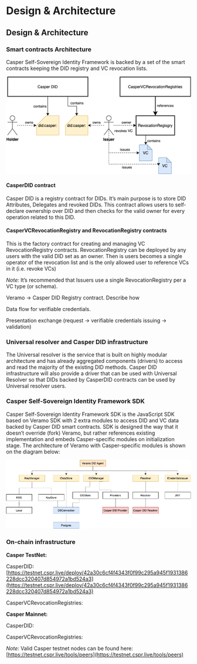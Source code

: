 # Design & Architecture

## Design & Architecture

### Smart contracts Architecture

Casper Self-Sovereign Identity Framework is backed by a set of the smart contracts keeping the DID registry and VC revocation lists.

![images/image2.png](../../images/image2.png)

#### CasperDID contract

Casper DID is a registry contract for DIDs. It’s main purpose is to store DID Attributes, Delegates and revoked DIDs. This contract allows users to self-declare ownership over DID and then checks for the valid owner for every operation related to this DID.

#### CasperVCRevocationRegistry and RevocationRegistry contracts

This is the factory contract for creating and managing VC RevocationRegistry contracts. RevocationRegistry can be deployed by any users with the valid DID set as an owner. Then is users becomes a single operator of the revocation list and is the only allowed user to reference VCs in it (i.e. revoke VCs)

_Note:_ It’s recommended that Issuers use a single RevocationRegistry per a VC type (or schema).

Veramo -> Casper DID Registry contract. Describe how

Data flow for verifiable credentials.

Presentation exchange (request -> verifiable credentials issuing -> validation)

### Universal resolver and Casper DID infrastructure

The Universal resolver is the service that is built on highly modular architecture and has already aggregated components (drivers) to access and read the majority of the existing DID methods. Casper DID infrastructure will also provide a driver that can be used with Universal Resolver so that DIDs backed by CasperDID contracts can be used by Universal resolver users.

### Casper Self-Sovereign Identity Framework SDK

Casper Self-Sovereign Identity Framework SDK is the JavaScript SDK based on Veramo SDK with 2 extra modules to access DID and VC data backed by Casper DID smart contracts. SDK is designed the way that it doesn’t override (fork) Veramo, but rather references existing implementation and embeds Casper-specific modules on initialization stage. The architecture of Veramo with Casper-specific modules is shown on the diagram below:

![images/image1.png](../../images/image1.png)

### On-chain infrastructure

**Casper TestNet:**

CasperDID: [https://testnet.cspr.live/deploy/42a30c6cf4f4343f0f99c295a945f1931386228dcc320407d854972a1bd524a3](https://testnet.cspr.live/deploy/42a30c6cf4f4343f0f99c295a945f1931386228dcc320407d854972a1bd524a3)

CasperVCRevocationRegistries:

**Casper Mainnet:**

CasperDID:

CasperVCRevocationRegistries:

_Note_: Valid Casper testnet nodes can be found here: [https://testnet.cspr.live/tools/peers](https://testnet.cspr.live/tools/peers)

##
